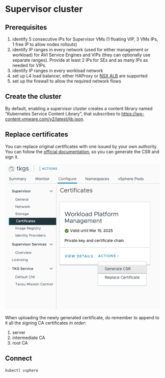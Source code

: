# Supervisor cluster

## Prerequisites

1. identify 5 consecutive IPs for Supervisor VMs (1 floating VIP, 3 VMs IPs, 1 free IP to allow nodes rollouts)
1. identify IP ranges in every network (used for either management or workload) for AVI Service Engines and VIPs (they can optionally use separate ranges). Provide at least 2 IPs for SEs and as many IPs as needed for VIPs.
1. identify IP ranges in every workload network
1. set up L4 load balancer, either HAProxy or [NSX ALB](./nsxalb.md) are supported
1. set up the firewall to allow the required network flows

## Create the cluster

By default, enabling a supervisor cluster creates a content library named "Kubernetes Service Content Library",
that subscribes to <https://wp-content.vmware.com/v2/latest/lib.json>.

## Replace certificates

You can replace original certificates with one issued by your own authority.
You can follow the [official documentation](https://docs.vmware.com/en/VMware-vSphere/8.0/vsphere-with-tanzu-installation-configuration/GUID-CF707AE9-7BD7-47BC-AAD7-BCF17DCB640D.html),
so you can generate the CSR and sign it.

![CSR generation](../assets/tkgs-certificate-csr.png)

When uploading the newly generated certificate, do remember to append to it all the signing CA certificates *in order*:

1. server
1. intermediate CA
1. root CA

## Connect

```sh
kubectl vsphere 
```
